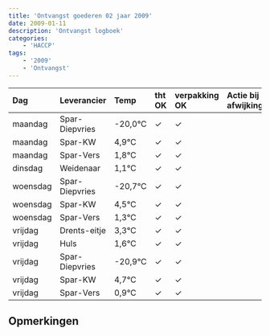 ```yaml
---
title: 'Ontvangst goederen 02 jaar 2009'
date: 2009-01-11
description: 'Ontvangst logboek'
categories:
    - 'HACCP'
tags:
    - '2009'
    - 'Ontvangst'
---
```

| Dag | Leverancier | Temp | tht OK | verpakking OK | Actie bij afwijking | Controle door |
|:---|:---|:---|:---|:---|:---|:---|
| maandag | Spar-Diepvries | -20,0°C | &check; | &check; | | DPater |
| maandag | Spar-KW | 4,9°C | &check; | &check; | | DPater |
| maandag | Spar-Vers | 1,8°C | &check; | &check; | | DPater |
| dinsdag | Weidenaar | 1,1°C | &check; | &check; | | DPater |
| woensdag | Spar-Diepvries | -20,7°C | &check; | &check; | | WPater |
| woensdag | Spar-KW | 4,5°C | &check; | &check; | | WPater |
| woensdag | Spar-Vers | 1,3°C | &check; | &check; | | WPater |
| vrijdag | Drents-eitje | 3,3°C | &check; | &check; | | WPater |
| vrijdag | Huls | 1,6°C | &check; | &check; | | WPater |
| vrijdag | Spar-Diepvries | -20,9°C | &check; | &check; | | WPater |
| vrijdag | Spar-KW | 4,7°C | &check; | &check; | | WPater |
| vrijdag | Spar-Vers | 0,9°C | &check; | &check; | | WPater |

## Opmerkingen


